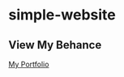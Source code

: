 # simple-website

## View My Behance

[My Portfolio](https://https://www.behance.net/tanjaroedlbach)

